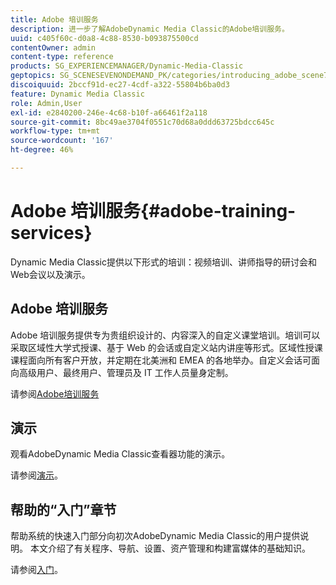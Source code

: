```yaml
---
title: Adobe 培训服务
description: 进一步了解AdobeDynamic Media Classic的Adobe培训服务。
uuid: c405f60c-d0a8-4c88-8530-b093875500cd
contentOwner: admin
content-type: reference
products: SG_EXPERIENCEMANAGER/Dynamic-Media-Classic
geptopics: SG_SCENESEVENONDEMAND_PK/categories/introducing_adobe_scene7
discoiquuid: 2bccf91d-ec27-4cdf-a322-55804b6ba0d3
feature: Dynamic Media Classic
role: Admin,User
exl-id: e2840200-246e-4c68-b10f-a66461f2a118
source-git-commit: 8bc49ae3704f0551c70d68a0ddd63725bdcc645c
workflow-type: tm+mt
source-wordcount: '167'
ht-degree: 46%

---
```


# Adobe 培训服务{#adobe-training-services}

Dynamic Media Classic提供以下形式的培训：视频培训、讲师指导的研讨会和Web会议以及演示。

## Adobe 培训服务

Adobe 培训服务提供专为贵组织设计的、内容深入的自定义课堂培训。培训可以采取区域性大学式授课、基于 Web 的会话或自定义站内讲座等形式。区域性授课课程面向所有客户开放，并定期在北美洲和 EMEA 的各地举办。自定义会话可面向高级用户、最终用户、管理员及 IT 工作人员量身定制。

请参阅[Adobe培训服务](https://learning.adobe.com/)

## 演示

观看AdobeDynamic Media Classic查看器功能的演示。

请参阅[演示](https://landing.adobe.com/zh-Hans/na/dynamic-media/ctir-2755/live-demos.html)。

## 帮助的“入门”章节

帮助系统的快速入门部分向初次AdobeDynamic Media Classic的用户提供说明。 本文介绍了有关程序、导航、设置、资产管理和构建富媒体的基础知识。

请参阅[入门](dmc-platform-overview.md)。
